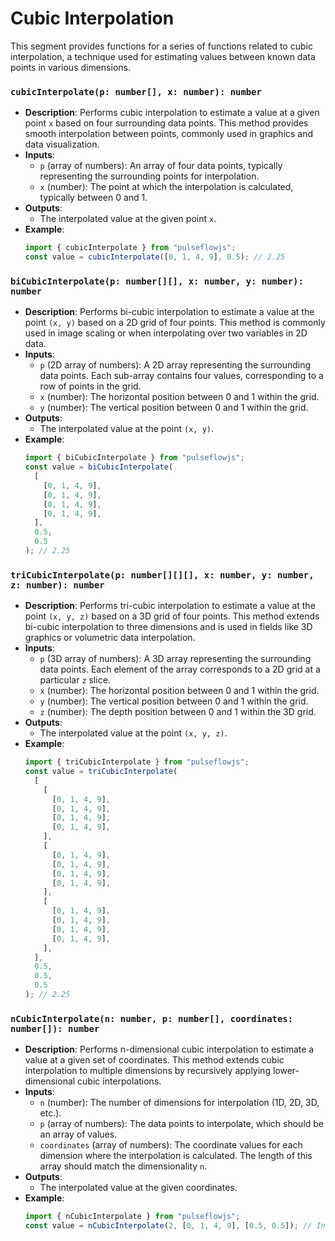 # Cubic Interpolation

This segment provides functions for a series of functions related to cubic interpolation, a technique used for estimating values between known data points in various dimensions.

### `cubicInterpolate(p: number[], x: number): number`

- **Description**: Performs cubic interpolation to estimate a value at a given point `x` based on four surrounding data points. This method provides smooth interpolation between points, commonly used in graphics and data visualization.
- **Inputs**:
  - `p` (array of numbers): An array of four data points, typically representing the surrounding points for interpolation.
  - `x` (number): The point at which the interpolation is calculated, typically between 0 and 1.
- **Outputs**:
  - The interpolated value at the given point `x`.
- **Example**:
  ```javascript
  import { cubicInterpolate } from "pulseflowjs";
  const value = cubicInterpolate([0, 1, 4, 9], 0.5); // 2.25
  ```

### `biCubicInterpolate(p: number[][], x: number, y: number): number`

- **Description**: Performs bi-cubic interpolation to estimate a value at the point `(x, y)` based on a 2D grid of four points. This method is commonly used in image scaling or when interpolating over two variables in 2D data.
- **Inputs**:
  - `p` (2D array of numbers): A 2D array representing the surrounding data points. Each sub-array contains four values, corresponding to a row of points in the grid.
  - `x` (number): The horizontal position between 0 and 1 within the grid.
  - `y` (number): The vertical position between 0 and 1 within the grid.
- **Outputs**:
  - The interpolated value at the point `(x, y)`.
- **Example**:
  ```javascript
  import { biCubicInterpolate } from "pulseflowjs";
  const value = biCubicInterpolate(
    [
      [0, 1, 4, 9],
      [0, 1, 4, 9],
      [0, 1, 4, 9],
      [0, 1, 4, 9],
    ],
    0.5,
    0.5
  ); // 2.25
  ```

### `triCubicInterpolate(p: number[][][], x: number, y: number, z: number): number`

- **Description**: Performs tri-cubic interpolation to estimate a value at the point `(x, y, z)` based on a 3D grid of four points. This method extends bi-cubic interpolation to three dimensions and is used in fields like 3D graphics or volumetric data interpolation.
- **Inputs**:
  - `p` (3D array of numbers): A 3D array representing the surrounding data points. Each element of the array corresponds to a 2D grid at a particular `z` slice.
  - `x` (number): The horizontal position between 0 and 1 within the grid.
  - `y` (number): The vertical position between 0 and 1 within the grid.
  - `z` (number): The depth position between 0 and 1 within the 3D grid.
- **Outputs**:
  - The interpolated value at the point `(x, y, z)`.
- **Example**:
  ```javascript
  import { triCubicInterpolate } from "pulseflowjs";
  const value = triCubicInterpolate(
    [
      [
        [0, 1, 4, 9],
        [0, 1, 4, 9],
        [0, 1, 4, 9],
        [0, 1, 4, 9],
      ],
      [
        [0, 1, 4, 9],
        [0, 1, 4, 9],
        [0, 1, 4, 9],
        [0, 1, 4, 9],
      ],
      [
        [0, 1, 4, 9],
        [0, 1, 4, 9],
        [0, 1, 4, 9],
        [0, 1, 4, 9],
      ],
    ],
    0.5,
    0.5,
    0.5
  ); // 2.25
  ```

### `nCubicInterpolate(n: number, p: number[], coordinates: number[]): number`

- **Description**: Performs n-dimensional cubic interpolation to estimate a value at a given set of coordinates. This method extends cubic interpolation to multiple dimensions by recursively applying lower-dimensional cubic interpolations.
- **Inputs**:
  - `n` (number): The number of dimensions for interpolation (1D, 2D, 3D, etc.).
  - `p` (array of numbers): The data points to interpolate, which should be an array of values.
  - `coordinates` (array of numbers): The coordinate values for each dimension where the interpolation is calculated. The length of this array should match the dimensionality `n`.
- **Outputs**:
  - The interpolated value at the given coordinates.
- **Example**:
  ```javascript
  import { nCubicInterpolate } from "pulseflowjs";
  const value = nCubicInterpolate(2, [0, 1, 4, 9], [0.5, 0.5]); // Interpolated value for 2D
  ```
